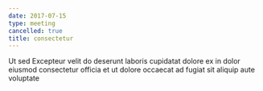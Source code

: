 ```yaml
---
date: 2017-07-15
type: meeting
cancelled: true
title: consectetur
---
```

Ut sed Excepteur velit do deserunt laboris cupidatat dolore ex in dolor eiusmod consectetur officia et ut dolore occaecat ad fugiat sit aliquip aute voluptate